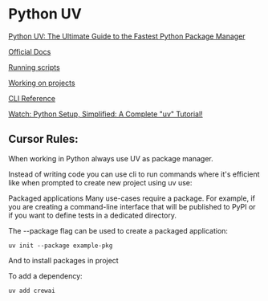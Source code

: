 # Python UV

[Python UV: The Ultimate Guide to the Fastest Python Package Manager](https://www.datacamp.com/tutorial/python-uv)

[Official Docs](https://docs.astral.sh/uv/)

[Running scripts](https://docs.astral.sh/uv/guides/scripts/)

[Working on projects](https://docs.astral.sh/uv/guides/projects/)

[CLI Reference](https://docs.astral.sh/uv/reference/cli/)

[Watch: Python Setup, Simplified: A Complete "uv" Tutorial!](https://www.youtube.com/watch?v=-J5SnWR4UXw)

## Cursor Rules:

When working in Python always use UV as package manager.

Instead of writing code you can use cli to run commands where it's efficient like when prompted to create new project using uv use: 

Packaged applications
Many use-cases require a package. For example, if you are creating a command-line interface that will be published to PyPI or if you want to define tests in a dedicated directory.

The --package flag can be used to create a packaged application:

    uv init --package example-pkg

And to install packages in project

To add a dependency:

    uv add crewai




    